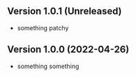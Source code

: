 ## Version 1.0.1 (Unreleased)

* something patchy

## Version 1.0.0 (2022-04-26)

* something something
